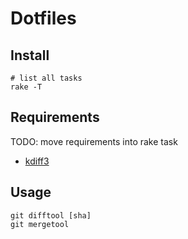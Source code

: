 # Dotfiles

## Install

    # list all tasks
    rake -T

## Requirements

TODO: move requirements into rake task

* [kdiff3](http://sourceforge.net/projects/kdiff3/files/kdiff3/)

## Usage
    git difftool [sha]
    git mergetool
